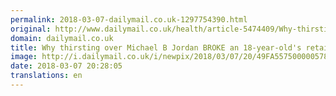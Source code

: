 ```yaml
---
permalink: 2018-03-07-dailymail.co.uk-1297754390.html
original: http://www.dailymail.co.uk/health/article-5474409/Why-thirsting-Michael-B-Jordan-BROKE-18-year-olds-retainer.html?ITO=1490&ns_mchannel=rss&ns_campaign=1490
domain: dailymail.co.uk
title: Why thirsting over Michael B Jordan BROKE an 18-year-old's retainer
image: http://i.dailymail.co.uk/i/newpix/2018/03/07/20/49FA557500000578-0-image-a-10_1520453463530.jpg
date: 2018-03-07 20:28:05
translations: en
---
```


